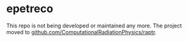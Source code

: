 # epetreco

This repo is not being developed or maintained any more. The project moved to [github.com/ComputationalRadiationPhysics/raptr]().
